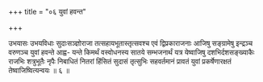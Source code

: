 +++
title = "०६ युवां हवन्त"

+++

उभयासः उभयविधाः सुदाःसञ्ज्ञोराजा तत्सहायभूतास्तृत्सवश्च एवं द्विप्रकाराजनाः आजिषु सङ्ग्रामेषु इन्द्रञ्च वरुणञ्च युवां हवन्ते आह्व- यन्ते किमर्थं वस्वोधनस्य सातये सम्भजनार्थं यत्र येष्वाजिषु दशभिर्दशसङ्ख्याकैः राजभिः शत्रुभूतैः नृपैः निबाधितं नितरां हिंसितं सुदासं तृत्सुभिः सहवर्तमानं प्रावतं युवां प्रकर्षेणारक्षतं तेष्वाजिष्वित्यन्वयः ॥ ६ ॥